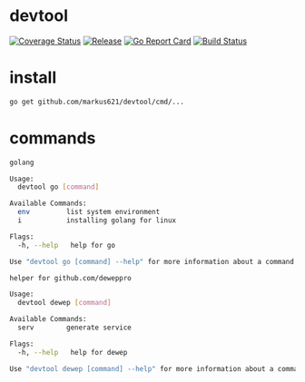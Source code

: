 # devtool

[![Coverage Status](https://coveralls.io/repos/github/markus621/devtool/badge.svg?branch=master)](https://coveralls.io/github/markus621/devtool?branch=master)
[![Release](https://img.shields.io/github/release/markus621/devtool.svg?style=flat-square)](https://github.com/markus621/devtool/releases/latest)
[![Go Report Card](https://goreportcard.com/badge/github.com/markus621/devtool)](https://goreportcard.com/report/github.com/markus621/devtool)
[![Build Status](https://travis-ci.com/markus621/devtool.svg?branch=master)](https://travis-ci.com/markus621/devtool)

# install

```bash
go get github.com/markus621/devtool/cmd/...
```

# commands

```bash
golang

Usage:
  devtool go [command]

Available Commands:
  env         list system environment
  i           installing golang for linux

Flags:
  -h, --help   help for go

Use "devtool go [command] --help" for more information about a command.
```

```bash
helper for github.com/deweppro

Usage:
  devtool dewep [command]

Available Commands:
  serv        generate service

Flags:
  -h, --help   help for dewep

Use "devtool dewep [command] --help" for more information about a command.
```
